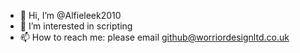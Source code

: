 - 👋 Hi, I’m @Alfieleek2010
- 👀 I’m interested in scripting
- 📫 How to reach me: please email github@worriordesignltd.co.uk
